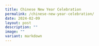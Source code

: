 ```yaml
---
title: Chinese New Year Celebration
permalink: /chinese-new-year-celebration/
date: 2024-02-09
layout: post
description: ""
image: ""
variant: markdown
---
```

